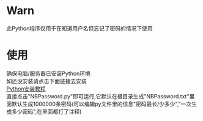 # Warn
此Python程序仅用于在知道用户名但忘记了密码的情况下使用
# 使用
确保电脑/服务器已安装Python环境\
如还没安装请点击下面链接去安装\
[Python安装教程](https://blog.csdn.net/sensen_kiss/article/details/141940274)\
直接点击"NBPassword.py"即可运行,它默认在根目录生成"NBPassword.txt"里面默认生成1000000条密码(可以编辑py文件里的信息"密码最长/少多少","一次生成多少密码",在里面都打了注释)
